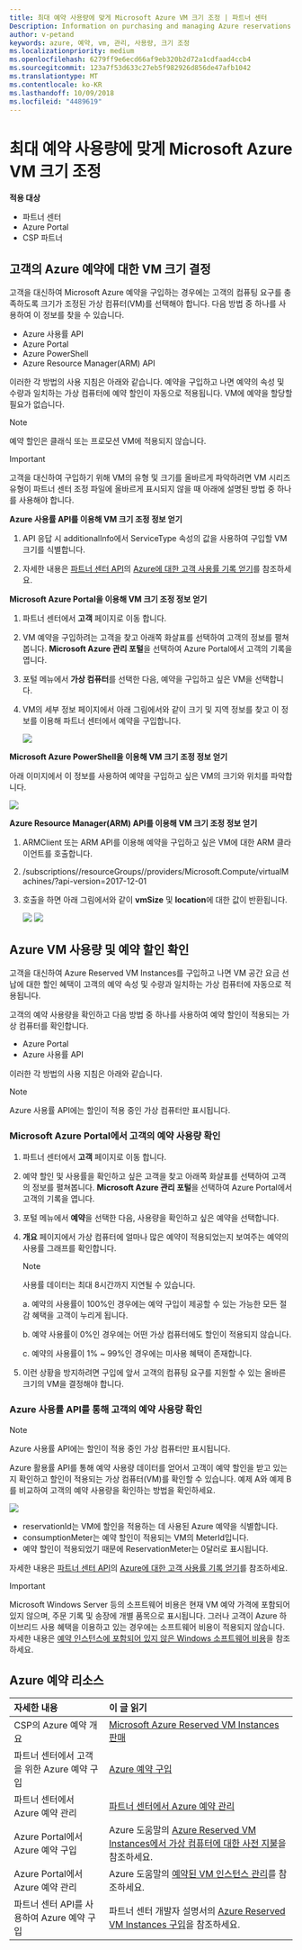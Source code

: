 ```yaml
---
title: 최대 예약 사용량에 맞게 Microsoft Azure VM 크기 조정 | 파트너 센터
Description: Information on purchasing and managing Azure reservations
author: v-petand
keywords: azure, 예약, vm, 관리, 사용량, 크기 조정
ms.localizationpriority: medium
ms.openlocfilehash: 6279ff9e6ecd66af9eb320b2d72a1cdfaad4ccb4
ms.sourcegitcommit: 123a7f53d633c27eb5f982926d856de47afb1042
ms.translationtype: MT
ms.contentlocale: ko-KR
ms.lasthandoff: 10/09/2018
ms.locfileid: "4489619"
---
```

# <a name="microsoft-azure-vm-sizing-for-maximum-reservation-usage"></a>최대 예약 사용량에 맞게 Microsoft Azure VM 크기 조정 

**적용 대상**

-  파트너 센터
-  Azure Portal
-  CSP 파트너

## <a name="determine-the-vm-size-for-a-customers-azure-reservation"></a>고객의 Azure 예약에 대한 VM 크기 결정 

고객을 대신하여 Microsoft Azure 예약을 구입하는 경우에는 고객의 컴퓨팅 요구를 충족하도록 크기가 조정된 가상 컴퓨터(VM)를 선택해야 합니다. 다음 방법 중 하나를 사용하여 이 정보를 찾을 수 있습니다.

-   Azure 사용률 API
-   Azure Portal
-   Azure PowerShell
-   Azure Resource Manager(ARM) API

이러한 각 방법의 사용 지침은 아래와 같습니다. 예약을 구입하고 나면 예약의 속성 및 수량과 일치하는 가상 컴퓨터에 예약 할인이 자동으로 적용됩니다. VM에 예약을 할당할 필요가 없습니다.

>[!NOTE]
>예약 할인은 클래식 또는 프로모션 VM에 적용되지 않습니다.

>[!IMPORTANT]
>고객을 대신하여 구입하기 위해 VM의 유형 및 크기를 올바르게 파악하려면 VM 시리즈 유형이 파트너 센터 조정 파일에 올바르게 표시되지 않을 때 아래에 설명된 방법 중 하나를 사용해야 합니다.


**Azure 사용률 API를 이용해 VM 크기 조정 정보 얻기**

1.  API 응답 시 additionalInfo에서 ServiceType 속성의 값을 사용하여 구입할 VM 크기를 식별합니다. 

2.  자세한 내용은 [파트너 센터 API](https://docs.microsoft.com/partner-center/develop/)의 [Azure에 대한 고객 사용률 기록 얻기](https://docs.microsoft.com/partner-center/develop/get-a-customer-s-utilization-record-for-azure)를 참조하세요. 

**Microsoft Azure Portal을 이용해 VM 크기 조정 정보 얻기**

1.  파트너 센터에서 **고객** 페이지로 이동 합니다.

2.  VM 예약을 구입하려는 고객을 찾고 아래쪽 화살표를 선택하여 고객의 정보를 펼쳐봅니다. **Microsoft Azure 관리 포털**을 선택하여 Azure Portal에서 고객의 기록을 엽니다. 

3.  포털 메뉴에서 **가상 컴퓨터**를 선택한 다음, 예약을 구입하고 싶은 VM을 선택합니다. 

4.  VM의 세부 정보 페이지에서 아래 그림에서와 같이 크기 및 지역 정보를 찾고 이 정보를 이용해 파트너 센터에서 예약을 구입합니다.  

    ![](images/usage1.png)

**Microsoft Azure PowerShell을 이용해 VM 크기 조정 정보 얻기**

아래 이미지에서 이 정보를 사용하여 예약을 구입하고 싶은 VM의 크기와 위치를 파악합니다. 

![](images/usage2.png)

**Azure Resource Manager(ARM) API를 이용해 VM 크기 조정 정보 얻기**

1.  ARMClient 또는 ARM API를 이용해 예약을 구입하고 싶은 VM에 대한 ARM 클라이언트를 호출합니다.

2.  /subscriptions/<Subscription ID>/resourceGroups/<Resource group name>/providers/Microsoft.Compute/virtualMachines/<VM Instance Name>?api-version=2017-12-01

3.  호출을 하면 아래 그림에서와 같이 **vmSize** 및 **location**에 대한 값이 반환됩니다.

    ![](images/usage3.png)
    ![](images/usage4.png)
 

## <a name="verify-azure-vm-usage-and-reservation-discount"></a>Azure VM 사용량 및 예약 할인 확인

고객을 대신하여 Azure Reserved VM Instances를 구입하고 나면 VM 공간 요금 선납에 대한 할인 혜택이 고객의 예약 속성 및 수량과 일치하는 가상 컴퓨터에 자동으로 적용됩니다. 

고객의 예약 사용량을 확인하고 다음 방법 중 하나를 사용하여 예약 할인이 적용되는 가상 컴퓨터를 확인합니다.   

-   Azure Portal
-   Azure 사용률 API

이러한 각 방법의 사용 지침은 아래와 같습니다.

>[!NOTE]
>Azure 사용률 API에는 할인이 적용 중인 가상 컴퓨터만 표시됩니다.  

### <a name="verify-the-customers-reservation-usage-in-the-microsoft-azure-portal"></a>Microsoft Azure Portal에서 고객의 예약 사용량 확인

1.  파트너 센터에서 **고객** 페이지로 이동 합니다.

2.  예약 할인 및 사용률을 확인하고 싶은 고객을 찾고 아래쪽 화살표를 선택하여 고객의 정보를 펼쳐봅니다. **Microsoft Azure 관리 포털**을 선택하여 Azure Portal에서 고객의 기록을 엽니다. 

3.  포털 메뉴에서 **예약**을 선택한 다음, 사용량을 확인하고 싶은 예약을 선택합니다. 

4.  **개요** 페이지에서 가상 컴퓨터에 얼마나 많은 예약이 적용되었는지 보여주는 예약의 사용률 그래프를 확인합니다. 

    >[!NOTE]
    >사용률 데이터는 최대 8시간까지 지연될 수 있습니다.
    
    a.  예약의 사용률이 100%인 경우에는 예약 구입이 제공할 수 있는 가능한 모든 절감 혜택을 고객이 누리게 됩니다. 
    
    b.  예약 사용률이 0%인 경우에는 어떤 가상 컴퓨터에도 할인이 적용되지 않습니다. 
    
    c.  예약의 사용률이 1% ~ 99%인 경우에는 미사용 혜택이 존재합니다. 

5.  이런 상황을 방지하려면 구입에 앞서 고객의 컴퓨팅 요구를 지원할 수 있는 올바른 크기의 VM을 결정해야 합니다.

### <a name="verify-the-customers-reservation-usage-with-the-azure-utilization-api"></a>Azure 사용률 API를 통해 고객의 예약 사용량 확인

>[!NOTE]
>Azure 사용률 API에는 할인이 적용 중인 가상 컴퓨터만 표시됩니다.  

Azure 활용률 API를 통해 예약 사용량 데이터를 얻어서 고객이 예약 할인을 받고 있는지 확인하고 할인이 적용되는 가상 컴퓨터(VM)를 확인할 수 있습니다. 예제 A와 예제 B를 비교하여 고객의 예약 사용량을 확인하는 방법을 확인하세요. 

![](images\usage5.png)

-   reservationId는 VM에 할인을 적용하는 데 사용된 Azure 예약을 식별합니다.
-   consumptionMeter는 예약 할인이 적용되는 VM의 MeterId입니다.
-   예약 할인이 적용되었기 때문에 ReservationMeter는 0달러로 표시됩니다. 

자세한 내용은 [파트너 센터 API](https://docs.microsoft.com/partner-center/develop/)의 [Azure에 대한 고객 사용률 기록 얻기](https://docs.microsoft.com/partner-center/develop/get-a-customer-s-utilization-record-for-azure)를 참조하세요.

>[!IMPORTANT]
>Microsoft Windows Server 등의 소프트웨어 비용은 현재 VM 예약 가격에 포함되어 있지 않으며, 주문 기록 및 송장에 개별 품목으로 표시됩니다. 그러나 고객이 Azure 하이브리드 사용 혜택을 이용하고 있는 경우에는 소프트웨어 비용이 적용되지 않습니다. 자세한 내용은 [예약 인스턴스에 포함되어 있지 않은 Windows 소프트웨어 비용](https://docs.microsoft.com/azure/billing/billing-reserved-instance-windows-software-costs)을 참조하세요.  

## <a name="azure-reservations-resources"></a>Azure 예약 리소스
|**자세한 내용**   |**이 글 읽기**    |
|:-----------------------------|:-----------------|
|CSP의 Azure 예약 개요  | [Microsoft Azure Reserved VM Instances 판매](azure-reservations.md)
|파트너 센터에서 고객을 위한 Azure 예약 구입   |[Azure 예약 구입](azure-reservations-buying.md)
| 파트너 센터에서 Azure 예약 관리 | [파트너 센터에서 Azure 예약 관리](azure-reservations-manage.md)
|Azure Portal에서 Azure 예약 구입 | Azure 도움말의 [Azure Reserved VM Instances에서 가상 컴퓨터에 대한 사전 지불](https://docs.microsoft.com/azure/virtual-machines/windows/prepay-reserved-vm-instances)을 참조하세요. |
|Azure Portal에서 Azure 예약 관리   |Azure 도움말의 [예약된 VM 인스턴스 관리](https://docs.microsoft.com/azure/billing/billing-manage-reserved-vm-instance)를 참조하세요.  |
|파트너 센터 API를 사용하여 Azure 예약 구입 | 파트너 센터 개발자 설명서의 [Azure Reserved VM Instances 구입](https://docs.microsoft.com/partner-center/develop/purchase-azure-reservations)을 참조하세요.



